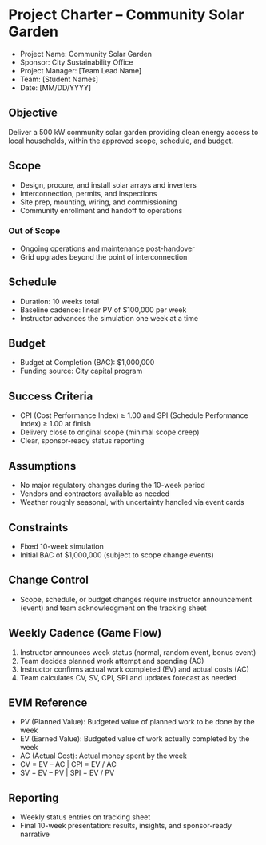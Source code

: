 # Project Charter – Community Solar Garden

- Project Name: Community Solar Garden
- Sponsor: City Sustainability Office
- Project Manager: [Team Lead Name]
- Team: [Student Names]
- Date: [MM/DD/YYYY]

## Objective
Deliver a 500 kW community solar garden providing clean energy access to local households, within the approved scope, schedule, and budget.

## Scope
- Design, procure, and install solar arrays and inverters
- Interconnection, permits, and inspections
- Site prep, mounting, wiring, and commissioning
- Community enrollment and handoff to operations

### Out of Scope
- Ongoing operations and maintenance post-handover
- Grid upgrades beyond the point of interconnection

## Schedule
- Duration: 10 weeks total
- Baseline cadence: linear PV of $100,000 per week
- Instructor advances the simulation one week at a time

## Budget
- Budget at Completion (BAC): $1,000,000
- Funding source: City capital program

## Success Criteria
- CPI (Cost Performance Index) ≥ 1.00 and SPI (Schedule Performance Index) ≥ 1.00 at finish
- Delivery close to original scope (minimal scope creep)
- Clear, sponsor-ready status reporting

## Assumptions
- No major regulatory changes during the 10-week period
- Vendors and contractors available as needed
- Weather roughly seasonal, with uncertainty handled via event cards

## Constraints
- Fixed 10-week simulation
- Initial BAC of $1,000,000 (subject to scope change events)

## Change Control
- Scope, schedule, or budget changes require instructor announcement (event) and team acknowledgment on the tracking sheet

## Weekly Cadence (Game Flow)
1. Instructor announces week status (normal, random event, bonus event)
2. Team decides planned work attempt and spending (AC)
3. Instructor confirms actual work completed (EV) and actual costs (AC)
4. Team calculates CV, SV, CPI, SPI and updates forecast as needed

## EVM Reference
- PV (Planned Value): Budgeted value of planned work to be done by the week
- EV (Earned Value): Budgeted value of work actually completed by the week
- AC (Actual Cost): Actual money spent by the week
- CV = EV – AC | CPI = EV / AC
- SV = EV – PV | SPI = EV / PV

## Reporting
- Weekly status entries on tracking sheet
- Final 10-week presentation: results, insights, and sponsor-ready narrative
